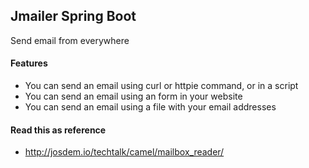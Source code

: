 Jmailer Spring Boot
------------------------------------

Send email from everywhere

#### Features

* You can send an email using curl or httpie command, or in a script
* You can send an email using an form in your website
* You can send an email using a file with your email addresses

#### Read this as reference

* http://josdem.io/techtalk/camel/mailbox_reader/